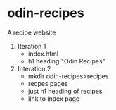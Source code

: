 # odin-recipes
A recipe website

1. Iteration 1
    * index.html
    * h1 heading "Odin Recipes"
2. Interation 2
    * mkdir odin-recipes>recipes
    * recpes pages
    * just h1 heading of recipes
    * link to index page
